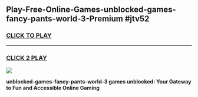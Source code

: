 
## Play-Free-Online-Games-unblocked-games-fancy-pants-world-3-Premium #jtv52
<h3>
<a href="https://premium.freeplayer.one?title=unblocked-games-fancy-pants-world-3&ref=8M">CLICK TO PLAY</a></h3>
<hr>

<h3>
<a href="https://premium.freeplayer.one?title=unblocked-games-fancy-pants-world-3&ref=8M">CLICK 2 PLAY</a>
  
</h3>

<a href="https://premium.freeplayer.one?title=unblocked-games-fancy-pants-world-3&ref=8M"><img src="https://clearcache.store/games.png"></a>


**unblocked-games-fancy-pants-world-3 games unblocked: Your Gateway to Fun and Accessible Online Gaming**
